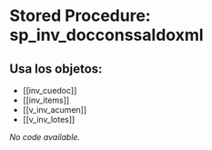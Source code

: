 # Stored Procedure: sp_inv_docconssaldoxml

## Usa los objetos:
- [[inv_cuedoc]]
- [[inv_items]]
- [[v_inv_acumen]]
- [[v_inv_lotes]]

*No code available.*

